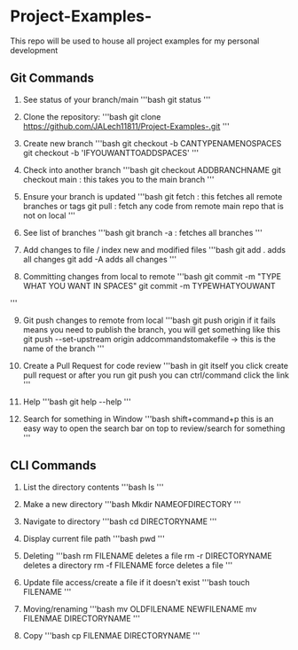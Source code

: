 # Project-Examples-
This repo will be used to house all project examples for my personal development 

## Git Commands

1. See status of your branch/main 
'''bash
git status
'''

2. Clone the repository: 
'''bash
git clone https://github.com/JALech11811/Project-Examples-.git
'''

3. Create new branch 
'''bash
git checkout -b CANTYPENAMENOSPACES
git checkout -b 'IFYOUWANTTOADDSPACES'
'''

4. Check into another branch
'''bash
git checkout ADDBRANCHNAME
git checkout main : this takes you to the main branch
'''

5. Ensure your branch is updated
'''bash
git fetch : this fetches all remote branches or tags
git pull : fetch any code from remote main repo that is not on local 
'''

6. See list of branches
'''bash
git branch -a  : fetches all branches 
'''

7. Add changes to file / index new and modified files
'''bash
git add .   adds all changes 
git add -A  adds all changes 
'''

8. Committing changes from local to remote
'''bash
git commit -m "TYPE WHAT YOU WANT IN SPACES"
git commit -m TYPEWHATYOUWANT

'''

9. Git push changes to remote from local
'''bash
git push origin
if it fails means you need to publish the branch, you will get something like this
git push --set-upstream origin addcommandstomakefile  -> this is the name of the branch
'''

10. Create a Pull Request for code review
'''bash
in git itself you click create pull request
or 
after you run git push 
you can ctrl/command click the link
'''

11. Help 
'''bash
git help
--help
'''

12. Search for something in Window
'''bash
shift+command+p 
this is an easy way to open the search bar on top to review/search for something 
'''


## CLI Commands

1. List the directory contents 
'''bash
ls 
'''

2. Make a new directory
'''bash
Mkdir NAMEOFDIRECTORY
'''

3. Navigate to directory
'''bash
cd DIRECTORYNAME
'''

4. Display current file path 
'''bash
pwd
'''

5. Deleting
'''bash
rm FILENAME  deletes a file
rm -r DIRECTORYNAME  deletes a directory
rm -f FILENAME  force deletes a file
'''

6. Update file access/create a file if it doesn't exist 
'''bash
touch FILENAME
'''

7. Moving/renaming
'''bash
mv OLDFILENAME NEWFILENAME
mv FILENMAE DIRECTORYNAME
'''

8. Copy 
'''bash
cp FILENMAE DIRECTORYNAME
'''
